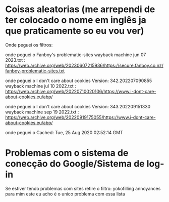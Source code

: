 # Coisas aleatorias (me arrependi de ter colocado o nome em inglês ja que praticamente so eu vou ver)
Onde peguei os filtros:

onde peguei o Fanboy's problematic-sites wayback machine jun 07 2023.txt : https://web.archive.org/web/20230607215936/https://secure.fanboy.co.nz/fanboy-problematic-sites.txt

onde peguei o I don't care about cookies Version: 342.202207090855 wayback machine jul 10 2022.txt : https://web.archive.org/web/20220710020106/https://www.i-dont-care-about-cookies.eu/abp/

onde peguei o I don't care about cookies Version: 343.202209151330 wayback machine sep 19 2022.txt : https://web.archive.org/web/20220919175055/https://www.i-dont-care-about-cookies.eu/abp/

onde peguei o  Cached: Tue, 25 Aug 2020 02:52:14 GMT

# Problemas com o sistema de conecção do Google/Sistema de log-in
Se estiver tendo problemas com sites retire o filtro: yokofilling annoyances
para mim este eu acho é o unico problema com essa lista
